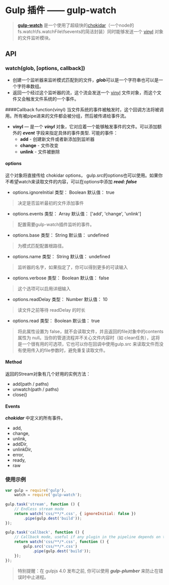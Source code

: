 # Gulp 插件 —— gulp-watch

> **[gulp-watch](https://www.npmjs.com/package/gulp-watch)** 是一个使用了超级快的[chokidar](https://github.com/paulmillr/chokidar)（一个node的fs.watch\fs.watchFile\fsevents的简洁封装）同时能够发送一个 [vinyl](https://github.com/gulpjs/vinyl) 对象的文件监听模块。

## API

### watch(glob, [options, callback])
 - 创建一个监听器来监听模式匹配到的文件，***glob***可以是一个字符串也可以是一个字符串数组。
 - 返回一个经过这个监听器的流，这个流会发送一个 [vinyl](https://github.com/gulpjs/vinyl) 文件对象，而这个文件又会触发文件系统的一个事件。

####Callback function(vinyl)
当文件系统的事件被触发时，这个回调方法将被调用。所有被pipe进来的文件都会被分组，然后被传递给事件流。

 - **vinyl** — 是一个 ***vinyl*** 对象，它对应着一个能够触发事件的文件。可以添加额外的 ***event*** 字段来指定具体的事件类型.
可能的事件：
    - **add** - 创建新文件或者新添加到监听器
    - **change** - 文件改变
    - **unlink** - 文件被删除
 
#### options

这个对象将直接传给 chokidar options， gulp.src的options也可以使用。如果你不希望watch来读取文件的内容，可以在options中添加 ***read: false***

 - options.ignoreInitial
类型： Boolean
默认值： true
> 决定是否监听最初的文件添加事件
 - options.events
类型： Array
默认值： ['add', 'change', 'unlink']
> 配置需要gulp-watch插件监听的事件。

 - options.base
类型： String
默认值： undefined
> 为模式匹配配置根路径。

 - options.name
类型： String
默认值： undefined
> 监听器的名字，如果指定了，你可以得到更多的可读输入
 - options.verbose
类型： Boolean
默认值： false
> 这个选项可以启用详细输入

 - options.readDelay
类型： Number
默认值： 10
> 读文件之前等待 readDelay 的时长

 - options.read
类型： Boolean
默认值： true
> 将此属性设置为 false，就不会读取文件，并且返回的file对象中的contents属性为 null。当你的管道流程并不关心文件内容时（如 clean任务），这将是一个很有用的可选项，它也可以你在回调中使用gulp.src 来读取文件而没有使用传入的file参数时，避免重复读取文件。

#### Method
返回的Stream对象有几个好用的实例方法：

 - add(path / paths)
 - unwatch(path / paths)
 - close()

#### Events
***chokidar*** 中定义的所有事件。

 - add, 
 - change, 
 - unlink, 
 - addDir, 
 - unlinkDir, 
 - error, 
 - ready, 
 - raw

### 使用示例

```javascript
var gulp = require('gulp'),
    watch = require('gulp-watch');
 
gulp.task('stream', function () {
	// Endless stream mode 
    return watch('css/**/*.css', { ignoreInitial: false })
        .pipe(gulp.dest('build'));
});
 
gulp.task('callback', function () {
	// Callback mode, useful if any plugin in the pipeline depends on the `end`/`flush` event 
    return watch('css/**/*.css', function () {
        gulp.src('css/**/*.css')
            .pipe(gulp.dest('build'));
    });
});
```

> 特别提醒：在 gulpjs 4.0 发布之前, 你可以使用 ***gulp-plumber*** 来防止在错误时中止进程。


